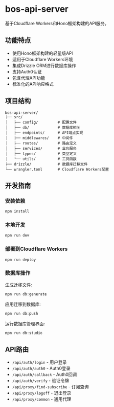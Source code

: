 # bos-api-server

基于Cloudflare Workers和Hono框架构建的API服务。

## 功能特点

- 使用Hono框架构建的轻量级API
- 适用于Cloudflare Workers环境
- 集成Drizzle ORM进行数据库操作
- 支持Auth0认证
- 包含代理API功能
- 标准化的API响应格式

## 项目结构

```
bos-api-server/
├── src/
│   ├── config/         # 配置文件
│   ├── db/             # 数据库相关
│   ├── endpoints/      # API端点实现
│   ├── middlewares/    # 中间件
│   ├── routes/         # 路由定义
│   ├── services/       # 业务服务
│   ├── types/          # 类型定义
│   └── utils/          # 工具函数
├── drizzle/            # 数据库迁移文件
└── wrangler.toml       # Cloudflare Workers配置
```

## 开发指南

### 安装依赖

```bash
npm install
```

### 本地开发

```bash
npm run dev
```

### 部署到Cloudflare Workers

```bash
npm run deploy
```

### 数据库操作

生成迁移文件:
```bash
npm run db:generate
```

应用迁移到数据库:
```bash
npm run db:push
```

运行数据库管理界面:
```bash
npm run db:studio
```

## API路由

- `/api/auth/login` - 用户登录
- `/api/auth/auth0` - Auth0登录
- `/api/auth/callback` - Auth0回调
- `/api/auth/verify` - 验证令牌
- `/api/proxy/find-subscribe` - 订阅查询
- `/api/proxy/logoff` - 退出登录
- `/api/proxy/common` - 通用代理
